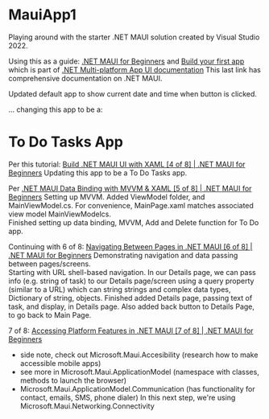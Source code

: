 # MauiApp1

Playing around with the starter .NET MAUI solution created by Visual Studio 2022.  

Using this as a guide: 
[.NET MAUI for Beginners](https://docs.microsoft.com/en-us/shows/dotnet-maui-for-beginners/)
and 
[Build your first app](https://docs.microsoft.com/en-us/dotnet/maui/get-started/first-app?pivots=devices-windows&tabs=vswin) 
which is part of
[.NET Multi-platform App UI documentation](https://docs.microsoft.com/en-us/dotnet/maui/)
This last link has comprehensive documentation on .NET MAUI.

Updated default app to show current date and time when button is clicked.  

 ... changing this app to be a:

# To Do Tasks App

Per this tutorial:
[Build .NET MAUI UI with XAML [4 of 8] | .NET MAUI for Beginners](https://docs.microsoft.com/en-us/shows/dotnet-maui-for-beginners/build-dotnet-maui-ui-with-xaml-4-of-8-dotnet-maui-for-beginners) 
Updating this app to be a To Do Tasks app. 

Per
[.NET MAUI Data Binding with MVVM & XAML [5 of 8] | .NET MAUI for Beginners](https://docs.microsoft.com/en-us/shows/dotnet-maui-for-beginners/dotnet-maui-data-binding-with-mvvm-xaml-5-of-8-dotnet-maui-for-beginners)
Setting up MVVM.  Added ViewModel folder, and MainViewModel.cs.  For convenience, MainPage.xaml matches associated view model MainViewModelcs.  
Finished setting up data binding, MVVM, Add and Delete function for To Do app. 

Continuing with 6 of 8:
[Navigating Between Pages in .NET MAUI [6 of 8] | .NET MAUI for Beginners](https://docs.microsoft.com/en-us/shows/dotnet-maui-for-beginners/navigating-between-pages-in-dotnet-maui-6-of-8-dotnet-maui-for-beginners)
Demonstrating navigation and data passing between pages/screens.  
Starting with URL shell-based navigation. 
In our Details page, we can pass info (e.g. string of task) to our Details page/screen using a query property (similar to a URL) which can string strings and complex data types, 
Dictionary of string, objects. 
Finished added Details page, passing text of task, and display, in Details page. 
Also added back button to Details Page, to go back to Main Page. 

7 of 8:
[Accessing Platform Features in .NET MAUI [7 of 8] | .NET MAUI for Beginners](https://learn.microsoft.com/en-us/shows/dotnet-maui-for-beginners/accessing-platform-features-in-dotnet-maui-7-of-8-dotnet-maui-for-beginners)

* side note, check out Microsoft.Maui.Accesibility (research how to make accessible mobile apps)
* see more in Microsoft.Maui.ApplicationModel (namespace with classes, methods to launch the browser) 
* Microsoft.Maui.ApplicationModel.Communication (has functionality for contact, emails, SMS, phone dialer)
In this next step, we're using Microsoft.Maui.Networking.Connectivity 